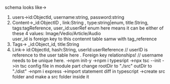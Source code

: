 schema looks like->

1.  users->id:ObjectId, username:string, password:string
2.  Content->\_id:ObjectID , link:String , type:string|enum, title:String,
    tags:tagReference, user_id:userRef
    enum here means it can be either of these 4 values:
    Image/Vedio/Article/Audio  
    user_id is foreign key to this contennt table samw with tag_reference
3.  Tags-> \_id:Object_id, title:String
4.  Link-> id:ObjectId, hash:String, userId:userReference
    // userID is reference to the user table here .
    Foreign key relationships!
    // username needs to be unique here.
    ->npm init-y
    ->npm i typesript
    ->npx tsc --init
    ->in tsc config file in module part change
    rootDir to "./src"
    outDir to "./dist"
    ->npm i express
    ->import statement diff in typescript
    ->create src folder and make a src folder inside it
